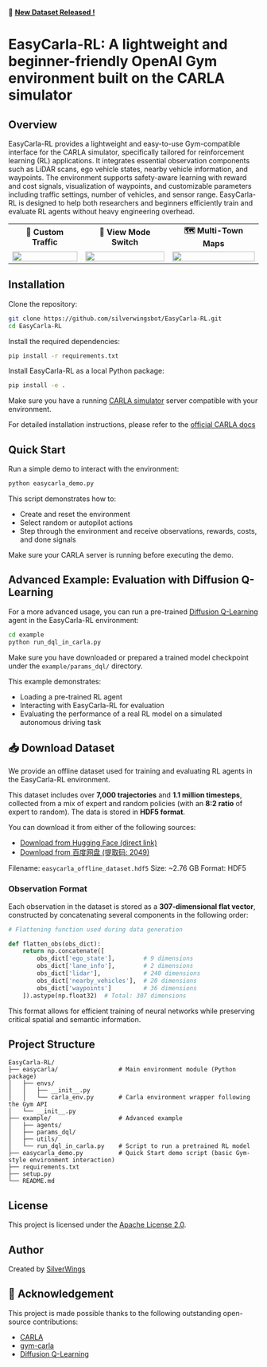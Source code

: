 🚀 [**New Dataset Released !**](#-download-dataset)

# EasyCarla-RL: A lightweight and beginner-friendly OpenAI Gym environment built on the CARLA simulator

## Overview

EasyCarla-RL provides a lightweight and easy-to-use Gym-compatible interface for the CARLA simulator, specifically tailored for reinforcement learning (RL) applications. It integrates essential observation components such as LiDAR scans, ego vehicle states, nearby vehicle information, and waypoints. The environment supports safety-aware learning with reward and cost signals, visualization of waypoints, and customizable parameters including traffic settings, number of vehicles, and sensor range. EasyCarla-RL is designed to help both researchers and beginners efficiently train and evaluate RL agents without heavy engineering overhead.

<div align="center">

<table>
  <tr>
    <td align="center"><b>🚗 Custom Traffic</b></td>
    <td align="center"><b>🔄 View Mode Switch</b></td>
    <td align="center"><b>🗺️ Multi-Town Maps</b></td>
  </tr>
  <tr>
    <td><img src="assets/part1.gif" width="100%"/></td>
    <td><img src="assets/part2.gif" width="100%"/></td>
    <td><img src="assets/part3.gif" width="100%"/></td>
  </tr>
</table>

</div>

## Installation

Clone the repository:

```bash
git clone https://github.com/silverwingsbot/EasyCarla-RL.git
cd EasyCarla-RL
```

Install the required dependencies:

```bash
pip install -r requirements.txt
```

Install EasyCarla-RL as a local Python package:

```bash
pip install -e .
```

Make sure you have a running [CARLA simulator](https://carla.org/) server compatible with your environment.

For detailed installation instructions, please refer to the [official CARLA docs](https://carla.readthedocs.io/en/0.9.13/start_quickstart/)

## Quick Start

Run a simple demo to interact with the environment:

```bash
python easycarla_demo.py
```

This script demonstrates how to:
- Create and reset the environment
- Select random or autopilot actions
- Step through the environment and receive observations, rewards, costs, and done signals

Make sure your CARLA server is running before executing the demo.

## Advanced Example: Evaluation with Diffusion Q-Learning

For a more advanced usage, you can run a pre-trained [Diffusion Q-Learning](https://github.com/Zhendong-Wang/Diffusion-Policies-for-Offline-RL) agent in the EasyCarla-RL environment:

```bash
cd example
python run_dql_in_carla.py
```

Make sure you have downloaded or prepared a trained model checkpoint under the `example/params_dql/` directory.

This example demonstrates:
- Loading a pre-trained RL agent
- Interacting with EasyCarla-RL for evaluation
- Evaluating the performance of a real RL model on a simulated autonomous driving task

## 📥 Download Dataset

We provide an offline dataset used for training and evaluating RL agents in the EasyCarla-RL environment.

This dataset includes over **7,000 trajectories** and **1.1 million timesteps**, collected from a mix of expert and random policies (with an **8:2 ratio** of expert to random). The data is stored in **HDF5 format**.

You can download it from either of the following sources:

*  [Download from Hugging Face (direct link)](https://huggingface.co/datasets/silverwingsbot/easycarla/resolve/main/easycarla_offline_dataset.hdf5)
*  [Download from 百度网盘 (提取码: 2049)](https://pan.baidu.com/s/1yhCFzl4RFHzxfszebYnOIg?pwd=2049)

Filename: `easycarla_offline_dataset.hdf5` Size: \~2.76 GB Format: HDF5

### Observation Format

Each observation in the dataset is stored as a **307-dimensional flat vector**, constructed by concatenating several components in the following order:

```python
# Flattening function used during data generation

def flatten_obs(obs_dict):
    return np.concatenate([
        obs_dict['ego_state'],        # 9 dimensions
        obs_dict['lane_info'],        # 2 dimensions
        obs_dict['lidar'],            # 240 dimensions
        obs_dict['nearby_vehicles'],  # 20 dimensions
        obs_dict['waypoints']         # 36 dimensions
    ]).astype(np.float32)  # Total: 307 dimensions
```

This format allows for efficient training of neural networks while preserving critical spatial and semantic information.

## Project Structure

```
EasyCarla-RL/                    
├── easycarla/                 # Main environment module (Python package)
│   ├── envs/                     
│   │   ├── __init__.py           
│   │   └── carla_env.py       # Carla environment wrapper following the Gym API
│   └── __init__.py               
├── example/                   # Advanced example
│   ├── agents/                   
│   ├── params_dql/               
│   ├── utils/                    
│   └── run_dql_in_carla.py    # Script to run a pretrained RL model
├── easycarla_demo.py          # Quick Start demo script (basic Gym-style environment interaction)
├── requirements.txt              
├── setup.py                      
└── README.md                     
```

## License

This project is licensed under the [Apache License 2.0](https://www.apache.org/licenses/LICENSE-2.0).

## Author

Created by [SilverWings](https://github.com/silverwingsbot)

## 💓 Acknowledgement

This project is made possible thanks to the following outstanding open-source contributions:

- [CARLA](https://github.com/carla-simulator/carla)
- [gym-carla](https://github.com/cjy1992/gym-carla)
- [Diffusion Q-Learning](https://github.com/Zhendong-Wang/Diffusion-Policies-for-Offline-RL)
